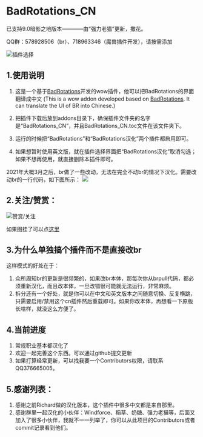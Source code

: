 # BadRotations_CN

已支持9.0暗影之地版本————由“强力老猫”更新，撒花。

QQ群：578928506（br）、718963346（魔兽插件开发），请按需添加

![插件选择](http://wowdata.top/static/img/br/eg.png)

## 1.使用说明

1. 这是一个基于[BadRotations](https://github.com/CuteOne/BadRotations)开发的wow插件，他可以把BadRotations的界面翻译成中文
(This is a wow addon developed based on [BadRotations](https://github.com/CuteOne/BadRotations). It can translate the UI of BR into Chinese.)

2. 把插件下载后放到addons目录下，确保插件文件夹的名字是“BadRotations_CN”，并且BadRotations_CN.toc文件在该文件夹下。
3. 运行的时候把“BadRotations”和“BadRotations汉化”两个插件都启用即可。
4. 如果想暂时使用英文版，就在插件选择界面把“BadRotations汉化”取消勾选；如果不想再使用，就直接删除本插件即可。

2021年大概3月之后，br做了一些改动，无法在完全不动br的情况下汉化。需要改动br的一行代码，如下图所示：
![](https://github.com/ybhuxiao/BadRotations_CN/blob/master/media/%E6%96%B0%E7%89%88br%E6%80%8E%E4%B9%88%E7%94%A8brcn%E6%8F%92%E4%BB%B6.png)


## 2.关注/赞赏：


![赞赏/关注](http://wowdata.top/static/img/my_info.png)

如果图挂了可以点[这里](http://wowdata.top/static/img/my_info.png)


## 3.为什么单独搞个插件而不是直接改br
这样模式的好处在于：
1. 众所周知br的更新是很频繁的，如果改br本体，那每次你从brpull代码，都必须重新汉化，而且改本体，一旦改错很可能就无法运行，非常麻烦。
2. 拆分还有一个好处，就是你可以在中文和英文版本之间随意切换、反复横跳，只需要启用/禁用这个cn插件然后重载即可。如果你改本体，再想看一下原版长啥样，就没这么方便了。

## 4.当前进度
1. 常规职业基本都汉化了
2. 欢迎一起完善这个东西。可以通过github提交更新
3. 如果打算经常更新，可以找我要一个Contributors权限，请联系QQ376665005。


## 5.感谢列表：

1. 感谢之前Richard做的汉化版本，这个插件中很多中文都是来自那里。
2. 感谢群里一起汉化的小伙伴：Windforce、稻草、奶糖、强力老猫等，后面又加入了很多小伙伴，我就不一一列举了，你可以从此项目的Contributors或者commit记录看到他们。


